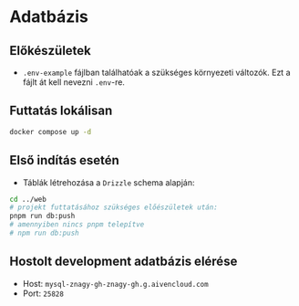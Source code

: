 # Adatbázis

## Előkészületek

- `.env-example` fájlban találhatóak a szükséges környezeti változók. Ezt a fájlt át kell nevezni `.env`-re.

## Futtatás lokálisan

```bash
docker compose up -d
```

## Első indítás esetén

- Táblák létrehozása a `Drizzle` schema alapján:

```bash
cd ../web
# projekt futtatásához szükséges előészületek után:
pnpm run db:push
# amennyiben nincs pnpm telepítve
# npm run db:push
```

## Hostolt development adatbázis elérése

- Host: `mysql-znagy-gh-znagy-gh.g.aivencloud.com`
- Port: `25828`
